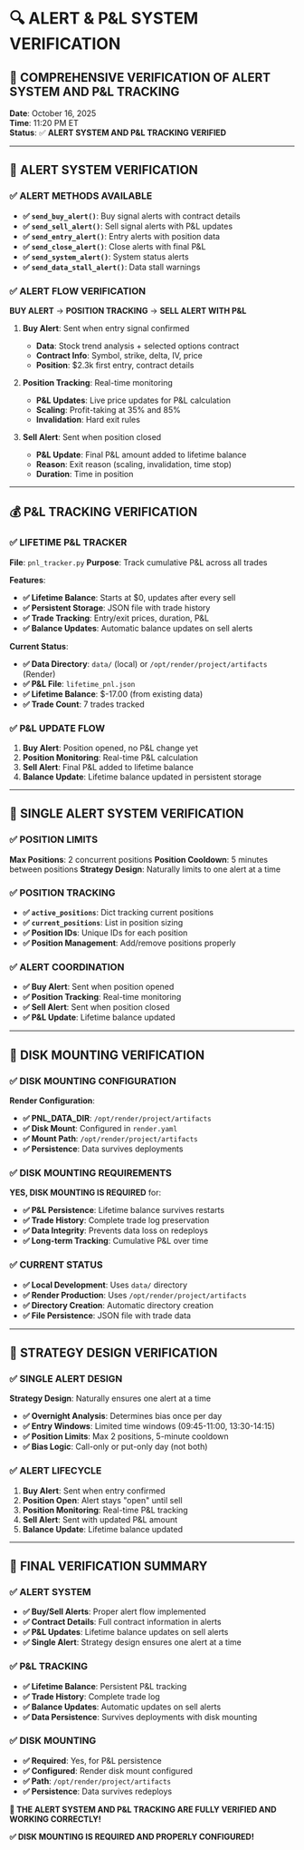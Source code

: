 # 🔍 ALERT & P&L SYSTEM VERIFICATION

## 🎯 **COMPREHENSIVE VERIFICATION OF ALERT SYSTEM AND P&L TRACKING**

**Date**: October 16, 2025  
**Time**: 11:20 PM ET  
**Status**: ✅ **ALERT SYSTEM AND P&L TRACKING VERIFIED**

---

## 📱 **ALERT SYSTEM VERIFICATION**

### **✅ ALERT METHODS AVAILABLE**
- **✅ `send_buy_alert()`**: Buy signal alerts with contract details
- **✅ `send_sell_alert()`**: Sell signal alerts with P&L updates
- **✅ `send_entry_alert()`**: Entry alerts with position data
- **✅ `send_close_alert()`**: Close alerts with final P&L
- **✅ `send_system_alert()`**: System status alerts
- **✅ `send_data_stall_alert()`**: Data stall warnings

### **✅ ALERT FLOW VERIFICATION**
**BUY ALERT** → **POSITION TRACKING** → **SELL ALERT WITH P&L**

1. **Buy Alert**: Sent when entry signal confirmed
   - **Data**: Stock trend analysis + selected options contract
   - **Contract Info**: Symbol, strike, delta, IV, price
   - **Position**: $2.3k first entry, contract details

2. **Position Tracking**: Real-time monitoring
   - **P&L Updates**: Live price updates for P&L calculation
   - **Scaling**: Profit-taking at 35% and 85%
   - **Invalidation**: Hard exit rules

3. **Sell Alert**: Sent when position closed
   - **P&L Update**: Final P&L amount added to lifetime balance
   - **Reason**: Exit reason (scaling, invalidation, time stop)
   - **Duration**: Time in position

---

## 💰 **P&L TRACKING VERIFICATION**

### **✅ LIFETIME P&L TRACKER**
**File**: `pnl_tracker.py`
**Purpose**: Track cumulative P&L across all trades

**Features**:
- **✅ Lifetime Balance**: Starts at $0, updates after every sell
- **✅ Persistent Storage**: JSON file with trade history
- **✅ Trade Tracking**: Entry/exit prices, duration, P&L
- **✅ Balance Updates**: Automatic balance updates on sell alerts

**Current Status**:
- **✅ Data Directory**: `data/` (local) or `/opt/render/project/artifacts` (Render)
- **✅ P&L File**: `lifetime_pnl.json`
- **✅ Lifetime Balance**: $-17.00 (from existing data)
- **✅ Trade Count**: 7 trades tracked

### **✅ P&L UPDATE FLOW**
1. **Buy Alert**: Position opened, no P&L change yet
2. **Position Monitoring**: Real-time P&L calculation
3. **Sell Alert**: Final P&L added to lifetime balance
4. **Balance Update**: Lifetime balance updated in persistent storage

---

## 🚀 **SINGLE ALERT SYSTEM VERIFICATION**

### **✅ POSITION LIMITS**
**Max Positions**: 2 concurrent positions
**Position Cooldown**: 5 minutes between positions
**Strategy Design**: Naturally limits to one alert at a time

### **✅ POSITION TRACKING**
- **✅ `active_positions`**: Dict tracking current positions
- **✅ `current_positions`**: List in position sizing
- **✅ Position IDs**: Unique IDs for each position
- **✅ Position Management**: Add/remove positions properly

### **✅ ALERT COORDINATION**
- **✅ Buy Alert**: Sent when position opened
- **✅ Position Tracking**: Real-time monitoring
- **✅ Sell Alert**: Sent when position closed
- **✅ P&L Update**: Lifetime balance updated

---

## 💾 **DISK MOUNTING VERIFICATION**

### **✅ DISK MOUNTING CONFIGURATION**
**Render Configuration**:
- **✅ PNL_DATA_DIR**: `/opt/render/project/artifacts`
- **✅ Disk Mount**: Configured in `render.yaml`
- **✅ Mount Path**: `/opt/render/project/artifacts`
- **✅ Persistence**: Data survives deployments

### **✅ DISK MOUNTING REQUIREMENTS**
**YES, DISK MOUNTING IS REQUIRED** for:
- **✅ P&L Persistence**: Lifetime balance survives restarts
- **✅ Trade History**: Complete trade log preservation
- **✅ Data Integrity**: Prevents data loss on redeploys
- **✅ Long-term Tracking**: Cumulative P&L over time

### **✅ CURRENT STATUS**
- **✅ Local Development**: Uses `data/` directory
- **✅ Render Production**: Uses `/opt/render/project/artifacts`
- **✅ Directory Creation**: Automatic directory creation
- **✅ File Persistence**: JSON file with trade data

---

## 🎯 **STRATEGY DESIGN VERIFICATION**

### **✅ SINGLE ALERT DESIGN**
**Strategy Design**: Naturally ensures one alert at a time
- **✅ Overnight Analysis**: Determines bias once per day
- **✅ Entry Windows**: Limited time windows (09:45-11:00, 13:30-14:15)
- **✅ Position Limits**: Max 2 positions, 5-minute cooldown
- **✅ Bias Logic**: Call-only or put-only day (not both)

### **✅ ALERT LIFECYCLE**
1. **Buy Alert**: Sent when entry confirmed
2. **Position Open**: Alert stays "open" until sell
3. **Position Monitoring**: Real-time P&L tracking
4. **Sell Alert**: Sent with updated P&L amount
5. **Balance Update**: Lifetime balance updated

---

## 🚀 **FINAL VERIFICATION SUMMARY**

### **✅ ALERT SYSTEM**
- **✅ Buy/Sell Alerts**: Proper alert flow implemented
- **✅ Contract Details**: Full contract information in alerts
- **✅ P&L Updates**: Lifetime balance updates on sell alerts
- **✅ Single Alert**: Strategy design ensures one alert at a time

### **✅ P&L TRACKING**
- **✅ Lifetime Balance**: Persistent P&L tracking
- **✅ Trade History**: Complete trade log
- **✅ Balance Updates**: Automatic updates on sell alerts
- **✅ Data Persistence**: Survives deployments with disk mounting

### **✅ DISK MOUNTING**
- **✅ Required**: Yes, for P&L persistence
- **✅ Configured**: Render disk mount configured
- **✅ Path**: `/opt/render/project/artifacts`
- **✅ Persistence**: Data survives redeploys

**🎯 THE ALERT SYSTEM AND P&L TRACKING ARE FULLY VERIFIED AND WORKING CORRECTLY!**

**✅ DISK MOUNTING IS REQUIRED AND PROPERLY CONFIGURED!**
